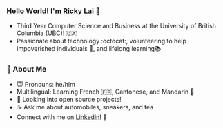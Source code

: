 ### Hello World! I'm Ricky Lai 👋
- Third Year Computer Science and Business at the University of British Columbia (UBC)! 🇨🇦
- Passionate about technology :octocat:, volunteering to help impoverished individuals 🌱, and lifelong learning📚
### 📘 About Me
- 😇  Pronouns: he/him 
- Multilingual: Learning French 🇫🇷, Cantonese, and Mandarin 🍊 
- 📂  Looking into open source projects!
- ☕  Ask me about automobiles, sneakers, and tea
- Connect with me on [Linkedin!](https://www.linkedin.com/in/rickylai248/ "Ricky Lai Linkedin") 🔗
<!--
**rickylai248/rickylai248** is a ✨ _special_ ✨ repository because its `README.md` (this file) appears on your GitHub profile. 
{
  "Name": "Ricky Lai"
  "University / Specialization": "UBC Business and Computer Science (BUCS) 2023 ",
  "Position": "Software Developer @Building Blocks + Incoming Front-end Web Developer Intern @Sunrise International",
  "Location": "Vancouver, BC, Canada",
 }
[![Repos Badge](https://badges.pufler.dev/repos/rickylai248)](https://badges.pufler.dev)
![Anurag's GitHub stats](https://github-readme-stats.vercel.app/api?username=rickylai248&hide=contribs,issues,stars&count_private=true&show_icons=true)
[![Visits Badge](https://badges.pufler.dev/visits/puf17640/git-badges)] (https://badges.pufler.dev) 
<img height="130.3px" src="https://github-readme-stats.vercel.app/api/top-langs/?username=rickylai248&hide=html&hide_title=true&hide_border=true&layout=compact&langs_count=8&exclude_repo=comp426&text_color=000&icon_color=fff&bg_color=r=0,ea6161&theme=graywhite" /></a>
<a> <img height="125.3px" src="https://github-readme-stats.vercel.app/api?username=rickylai248&hide_title=true&hide_border=true&show_icons=true&include_all_commits=true&count_private=true&line_height=21&hide=issues&text_color=000&icon_color=000&bg_color=0&theme=graywhite" />
